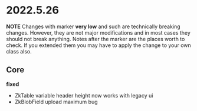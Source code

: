 # 2022.5.26

**NOTE** Changes with marker **very low** and such are technically breaking changes. However, they are
not major modifications and in most cases they should not break anything. Notes after the marker
are the places worth to check. If you extended them you may have to apply the change to your own class also.

## Core

**fixed**

- ZkTable variable header height now works with legacy ui
- ZkBlobField upload maximum bug